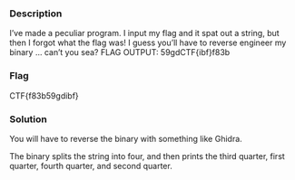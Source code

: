 ### Description
I’ve made a peculiar program. I input my flag and it spat out a string, but then I forgot what the flag was! I guess you’ll have to reverse engineer my binary … can’t you sea?
	FLAG OUTPUT: 59gdCTF{ibf}f83b

### Flag
CTF{f83b59gdibf}

### Solution
You will have to reverse the binary with something like Ghidra.

The binary splits the string into four, and then prints the third quarter, first quarter, fourth quarter, and second quarter.
